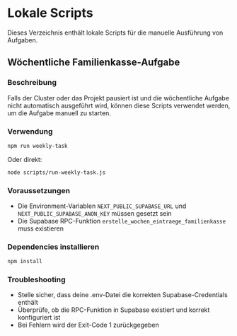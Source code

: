 # Lokale Scripts

Dieses Verzeichnis enthält lokale Scripts für die manuelle Ausführung von Aufgaben.

## Wöchentliche Familienkasse-Aufgabe

### Beschreibung

Falls der Cluster oder das Projekt pausiert ist und die wöchentliche Aufgabe nicht automatisch ausgeführt wird, können diese Scripts verwendet werden, um die Aufgabe manuell zu starten.

### Verwendung

```bash
npm run weekly-task
```

Oder direkt:

```bash
node scripts/run-weekly-task.js
```

### Voraussetzungen

- Die Environment-Variablen `NEXT_PUBLIC_SUPABASE_URL` und `NEXT_PUBLIC_SUPABASE_ANON_KEY` müssen gesetzt sein
- Die Supabase RPC-Funktion `erstelle_wochen_eintraege_familienkasse` muss existieren

### Dependencies installieren

```bash
npm install
```

### Troubleshooting

- Stelle sicher, dass deine .env-Datei die korrekten Supabase-Credentials enthält
- Überprüfe, ob die RPC-Funktion in Supabase existiert und korrekt konfiguriert ist
- Bei Fehlern wird der Exit-Code 1 zurückgegeben
